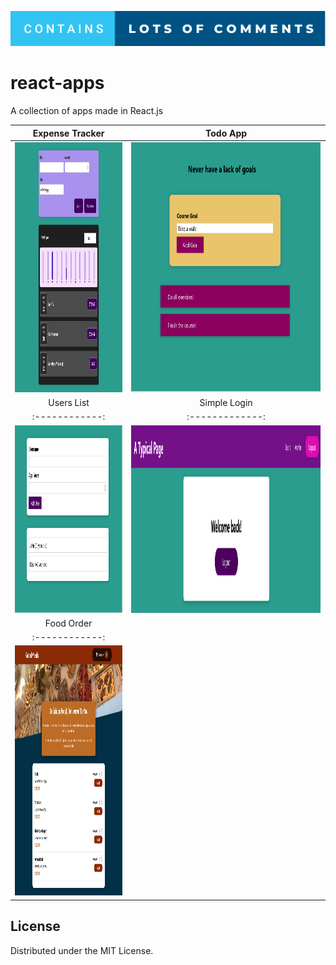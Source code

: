 ![forthebadge](screenshots/badge.svg)

# react-apps

A collection of apps made in React.js

|    Expense Tracker   |    Todo App     |             
| :---------: | :-----------: |    
| <img src="screenshots/expensetracker.png" alt="Expense Tracker" height="400" /> | <img src="screenshots/todoapp.png" alt="Todo App" height="400" /> |     
|   Users List   |    Simple Login  |   
| :------------: | :-------------: |     
| <img src="screenshots/userslist.png" alt="Users List" height="300" /> | <img src="screenshots/simplelogin.png" alt="Simple Login" height="300"  /> |      
| Food Order |      
| :------------: |       
| <img src="screenshots/foodorder.png" alt="Food Order" height="400" /> |      
 

<!-- LICENSE -->

## License

Distributed under the MIT License.
